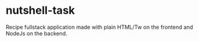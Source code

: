 # nutshell-task
 Recipe fullstack application made with plain HTML/Tw on the frontend and NodeJs on the backend.
